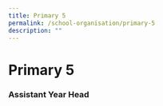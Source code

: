 ```yaml
---
title: Primary 5
permalink: /school-organisation/primary-5
description: ""
---
```

# **Primary 5**

### Assistant Year Head